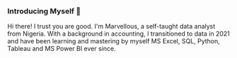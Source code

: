 ### Introducing Myself :information_desk_person:
Hi there! I trust you are good.
I'm Marvellous, a self-taught data analyst from Nigeria. With a background in accounting, I transitioned to data in 2021 and have been learning and mastering by myself MS Excel, SQL, Python, Tableau and MS Power BI ever since.
<!--
**Marvykeys** is a ✨ _special_ ✨ repository because its `README.md` (this file) appears on your GitHub profile.

Here are some ideas to get you started:

- 🔭 I’m currently working on ...
- 🌱 I’m currently learning ...
- 👯 I’m looking to collaborate on ...
- 🤔 I’m looking for help with ...
- 💬 Ask me about ...
- 📫 How to reach me: ...
- 😄 Pronouns: ...
- ⚡ Fun fact: ...
-->
